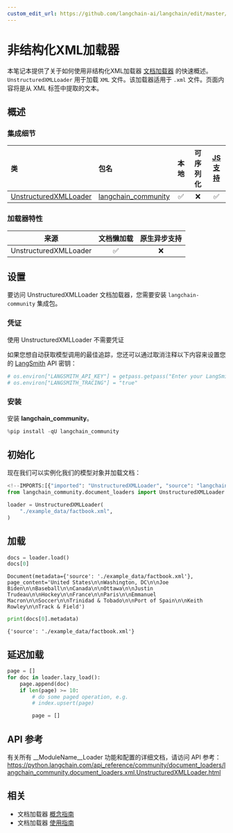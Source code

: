 ```yaml
---
custom_edit_url: https://github.com/langchain-ai/langchain/edit/master/docs/docs/integrations/document_loaders/xml.ipynb
---
```

# 非结构化XML加载器

本笔记本提供了关于如何使用非结构化XML加载器 [文档加载器](https://python.langchain.com/docs/concepts/#document-loaders) 的快速概述。`UnstructuredXMLLoader` 用于加载 `XML` 文件。该加载器适用于 `.xml` 文件。页面内容将是从 XML 标签中提取的文本。


## 概述
### 集成细节


| 类 | 包名 | 本地 | 可序列化 | [JS支持](https://js.langchain.com/docs/integrations/document_loaders/file_loaders/unstructured/)|
| :--- | :--- | :---: | :---: |  :---: |
| [UnstructuredXMLLoader](https://python.langchain.com/api_reference/community/document_loaders/langchain_community.document_loaders.xml.UnstructuredXMLLoader.html) | [langchain_community](https://python.langchain.com/api_reference/community/index.html) | ✅ | ❌ | ✅ |
### 加载器特性
| 来源 | 文档懒加载 | 原生异步支持
| :---: | :---: | :---: |
| UnstructuredXMLLoader | ✅ | ❌ |

## 设置

要访问 UnstructuredXMLLoader 文档加载器，您需要安装 `langchain-community` 集成包。

### 凭证

使用 UnstructuredXMLLoader 不需要凭证

如果您想自动获取模型调用的最佳追踪，您还可以通过取消注释以下内容来设置您的 [LangSmith](https://docs.smith.langchain.com/) API 密钥：


```python
# os.environ["LANGSMITH_API_KEY"] = getpass.getpass("Enter your LangSmith API key: ")
# os.environ["LANGSMITH_TRACING"] = "true"
```

### 安装

安装 **langchain_community**。


```python
%pip install -qU langchain_community
```

## 初始化

现在我们可以实例化我们的模型对象并加载文档：


```python
<!--IMPORTS:[{"imported": "UnstructuredXMLLoader", "source": "langchain_community.document_loaders", "docs": "https://python.langchain.com/api_reference/community/document_loaders/langchain_community.document_loaders.xml.UnstructuredXMLLoader.html", "title": "UnstructuredXMLLoader"}]-->
from langchain_community.document_loaders import UnstructuredXMLLoader

loader = UnstructuredXMLLoader(
    "./example_data/factbook.xml",
)
```

## 加载


```python
docs = loader.load()
docs[0]
```



```output
Document(metadata={'source': './example_data/factbook.xml'}, page_content='United States\n\nWashington, DC\n\nJoe Biden\n\nBaseball\n\nCanada\n\nOttawa\n\nJustin Trudeau\n\nHockey\n\nFrance\n\nParis\n\nEmmanuel Macron\n\nSoccer\n\nTrinidad & Tobado\n\nPort of Spain\n\nKeith Rowley\n\nTrack & Field')
```



```python
print(docs[0].metadata)
```
```output
{'source': './example_data/factbook.xml'}
```
## 延迟加载


```python
page = []
for doc in loader.lazy_load():
    page.append(doc)
    if len(page) >= 10:
        # do some paged operation, e.g.
        # index.upsert(page)

        page = []
```

## API 参考

有关所有 __ModuleName__Loader 功能和配置的详细文档，请访问 API 参考： https://python.langchain.com/api_reference/community/document_loaders/langchain_community.document_loaders.xml.UnstructuredXMLLoader.html


## 相关

- 文档加载器 [概念指南](/docs/concepts/#document-loaders)
- 文档加载器 [使用指南](/docs/how_to/#document-loaders)

